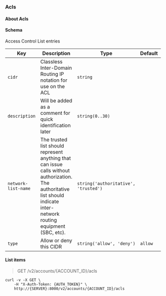 ### Acls

#### About Acls

#### Schema

Access Control List entries



Key | Description | Type | Default | Required
--- | ----------- | ---- | ------- | --------
`cidr` | Classless Inter-Domain Routing IP notation for use on the ACL | `string` |   | `true`
`description` | Will be added as a comment for quick identification later | `string(0..30)` |   | `false`
`network-list-name` | The trusted list should represent anything that can issue calls without authorization.  The authoritative list should indicate inter-network routing equipment (SBC, etc). | `string('authoritative', 'trusted')` |   | `true`
`type` | Allow or deny this CIDR | `string('allow', 'deny')` | `allow` | `true`


#### List items

> GET /v2/accounts/{ACCOUNT_ID}/acls

```shell
curl -v -X GET \
    -H "X-Auth-Token: {AUTH_TOKEN}" \
    http://{SERVER}:8000/v2/accounts/{ACCOUNT_ID}/acls
```

